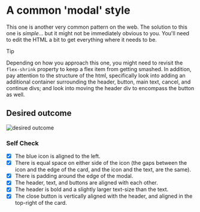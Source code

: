 # A common 'modal' style

This one is another very common pattern on the web. The solution to this one is
_simple_... but it might not be immediately obvious to you. You'll need to edit
the HTML a bit to get everything where it needs to be.

> [!TIP]
>
> Depending on how you approach this one, you might need to revisit the
> `flex-shrink` property to keep a flex item from getting smashed. In addition,
> pay attention to the structure of the html, specifically look into adding an
> additional container surrounding the header, button, main text, cancel, and
> continue divs; and look into moving the header div to encompass the button as
> well.

## Desired outcome

![desired outcome](./desired-outcome.png)

### Self Check

- [x] The blue icon is aligned to the left.
- [x] There is equal space on either side of the icon (the gaps between the icon
      and the edge of the card, and the icon and the text, are the same).
- [x] There is padding around the edge of the modal.
- [x] The header, text, and buttons are aligned with each other.
- [x] The header is bold and a slightly larger text-size than the text.
- [x] The close button is vertically aligned with the header, and aligned in the
      top-right of the card.
